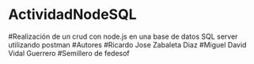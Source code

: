 # ActividadNodeSQL
#Realización de un crud con node.js en una base de datos SQL server utilizando postman
#Autores
#Ricardo Jose Zabaleta Diaz
#Miguel David Vidal Guerrero 
#Semillero de fedesof 
